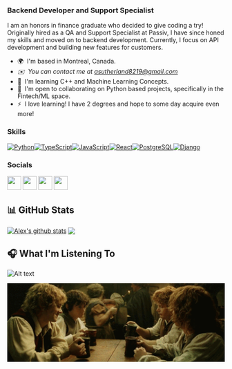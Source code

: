 ### Backend Developer and Support Specialist

I am an honors in finance graduate who decided to give coding a try! Originally hired as a QA and Support Specialist at Passiv, I have since honed my skills and moved on to backend development. Currently, I focus on API development and building new features for customers.
- 🌍  I'm based in Montreal, Canada.
- *✉️  You can contact me at [asutherland8219@gmail.com](mailto:asutherland8219@gmail.com)* 
- 🧠  I'm learning C++ and Machine Learning Concepts. 
- 🤝  I'm open to collaborating on Python based projects, specifically in the Fintech/ML space. 
- ⚡  I love learning! I have 2 degrees and hope to some day acquire even more!

### Skills

<p align="left"><a href="https://www.python.org/" target="_blank" rel="noreferrer"><img src="https://raw.githubusercontent.com/danielcranney/readme-generator/main/public/icons/skills/python-colored.svg" width="36" height="36" alt="Python" /></a><a href="https://www.typescriptlang.org/" target="_blank" rel="noreferrer"><img src="https://raw.githubusercontent.com/danielcranney/readme-generator/main/public/icons/skills/typescript-colored.svg" width="36" height="36" alt="TypeScript" /></a><a href="https://developer.mozilla.org/en-US/docs/Web/JavaScript" target="_blank" rel="noreferrer"><img src="https://raw.githubusercontent.com/danielcranney/readme-generator/main/public/icons/skills/javascript-colored.svg" width="36" height="36" alt="JavaScript" /></a><a href="https://reactjs.org/" target="_blank" rel="noreferrer"><img src="https://raw.githubusercontent.com/danielcranney/readme-generator/main/public/icons/skills/react-colored.svg" width="36" height="36" alt="React" /></a><a href="https://www.postgresql.org/" target="_blank" rel="noreferrer"><img src="https://raw.githubusercontent.com/danielcranney/readme-generator/main/public/icons/skills/postgresql-colored.svg" width="36" height="36" alt="PostgreSQL" /></a><a href="https://www.djangoproject.com/" target="_blank" rel="noreferrer"><img src="https://raw.githubusercontent.com/danielcranney/readme-generator/main/public/icons/skills/django-colored.svg" width="36" height="36" alt="Django" /></a></p>

### Socials

<p align="left"> <a href="https://www.dev.to/asutherland8219" target="_blank" rel="noreferrer"><img src="https://raw.githubusercontent.com/danielcranney/readme-generator/main/public/icons/socials/devdotto.svg" width="32" height="32" /></a> <a href="https://www.github.com/asutherland8219" target="_blank" rel="noreferrer"><img src="https://raw.githubusercontent.com/danielcranney/readme-generator/main/public/icons/socials/github.svg" width="32" height="32" /></a> <a href="https://www.linkedin.com/in/alex-sutherland1993/" target="_blank" rel="noreferrer"><img src="https://raw.githubusercontent.com/danielcranney/readme-generator/main/public/icons/socials/linkedin.svg" width="32" height="32" /></a> <a href="http://www.medium.com/suds171" target="_blank" rel="noreferrer"><img src="https://raw.githubusercontent.com/danielcranney/readme-generator/main/public/icons/socials/medium.svg" width="32" height="32" /></a></p>

## 📊 GitHub Stats

<a href="https://github.com/asutherland8219/github-readme-stats"><img align="center" src="https://github-readme-stats.vercel.app/api?username=Asutherland8219&show_icons=true&include_all_commits=true&count_private=true&theme=algolia" alt="Alex's github stats" width=435 /></a> <a href="https://github.com/asutherland8219/github-readme-stats"><img align="center" src="https://github-readme-stats.vercel.app/api/top-langs/?username=asutherland8219&langs_count=10&theme=algolia&layout=compact" width=400 /></a> 


## 🎧 What I'm Listening To

![Alt text](https://spotify-recently-played-readme.vercel.app/api?user=12173226325&width=850)  <p align=center> <img width=850 src="drinking.gif"/> 

